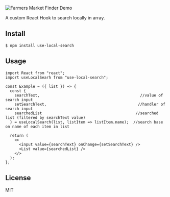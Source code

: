 ![Farmers Market Finder Demo](https://miro.medium.com/max/960/1*lW-KSDU2SxGp3uQ65YsXlg.gif)



A custom React Hook to search locally in array.

## Install

`$ npm install use-local-search`

## Usage

``` 
import React from "react";
import useLocalSearh from "use-local-search";

const Example = ({ list }) => {
  const {
    searchText,                                            //value of search input
    setSearchText,                                        //handler of search input
    searchedList                                         //searched list (filtered by searchText value)
  } = useLocalSearch(list, listItem => listItem.name);  //search base on name of each item in list

  return (
    <>
      <input value={searchText} onChange={setSearchText} />
      <List value={searchedList} />
    </>
  );
};
```

## License

MIT

